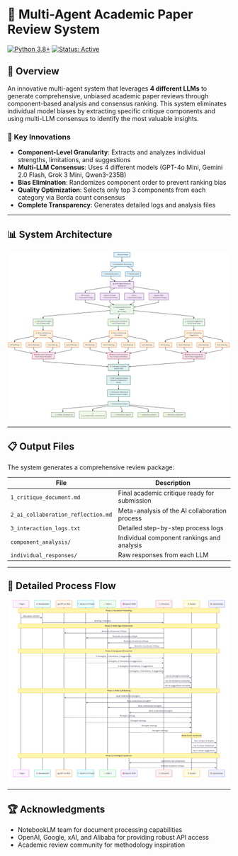 # 🔬 Multi-Agent Academic Paper Review System

[![Python 3.8+](https://img.shields.io/badge/python-3.8+-blue.svg)](https://www.python.org/downloads/release/python-380/)
[![Status: Active](https://img.shields.io/badge/Status-Active-green.svg)](https://github.com/yourusername/multi-agent-review)

## 🎯 Overview

An innovative multi-agent system that leverages **4 different LLMs** to generate comprehensive, unbiased academic paper reviews through component-based analysis and consensus ranking. This system eliminates individual model biases by extracting specific critique components and using multi-LLM consensus to identify the most valuable insights.

### 🚀 Key Innovations

- **Component-Level Granularity**: Extracts and analyzes individual strengths, limitations, and suggestions
- **Multi-LLM Consensus**: Uses 4 different models (GPT-4o Mini, Gemini 2.0 Flash, Grok 3 Mini, Qwen3-235B)
- **Bias Elimination**: Randomizes component order to prevent ranking bias
- **Quality Optimization**: Selects only top 3 components from each category via Borda count consensus
- **Complete Transparency**: Generates detailed logs and analysis files

---

## 📊 System Architecture

![System Architecture](./diagrams/Automatic%20Critique%20Diagram.png)

[//]: # (---)

[//]: # ()
[//]: # (## 🔄 Process Methodology)

[//]: # ()
[//]: # (![Methodology]&#40;./diagrams/Innovations.png&#41;)

---

## 📋 Output Files

The system generates a comprehensive review package:

| File | Description |
|------|-------------|
| `1_critique_document.md` | Final academic critique ready for submission |
| `2_ai_collaboration_reflection.md` | Meta-analysis of the AI collaboration process |
| `3_interaction_logs.txt` | Detailed step-by-step process logs |
| `component_analysis/` | Individual component rankings and analysis |
| `individual_responses/` | Raw responses from each LLM |

---

## 🔬 Detailed Process Flow

![Sequence Diagram](./diagrams/Sequence%20Diagram.png)

---

## 🏆 Acknowledgments

- NotebookLM team for document processing capabilities
- OpenAI, Google, xAI, and Alibaba for providing robust API access
- Academic review community for methodology inspiration
